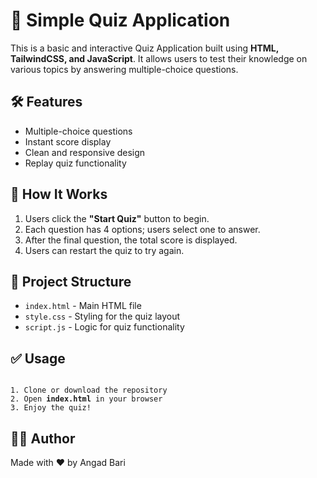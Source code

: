 <h1>🎯 Simple Quiz Application</h1>

<p>This is a basic and interactive Quiz Application built using <strong>HTML, TailwindCSS, and JavaScript</strong>. It allows users to test their knowledge on various topics by answering multiple-choice questions.</p>

<h2>🛠 Features</h2>
<ul>
  <li>Multiple-choice questions</li>
  <li>Instant score display</li>
  <li>Clean and responsive design</li>
  <li>Replay quiz functionality</li>
</ul>

<h2>🚀 How It Works</h2>
<ol>
  <li>Users click the <strong>"Start Quiz"</strong> button to begin.</li>
  <li>Each question has 4 options; users select one to answer.</li>
  <li>After the final question, the total score is displayed.</li>
  <li>Users can restart the quiz to try again.</li>
</ol>

<h2>📁 Project Structure</h2>
<ul>
  <li><code>index.html</code> - Main HTML file</li>
  <li><code>style.css</code> - Styling for the quiz layout</li>
  <li><code>script.js</code> - Logic for quiz functionality</li>
</ul>



<h2>✅ Usage</h2>
<pre><code>
1. Clone or download the repository
2. Open <strong>index.html</strong> in your browser
3. Enjoy the quiz!
</code></pre>

<h2>🧑‍💻 Author</h2>
<p>Made with ❤️ by Angad Bari</p>
